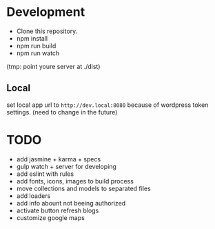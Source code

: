 # Development

* Clone this repository.
* npm install
* npm run build
* npm run watch

(tmp: point youre server at ./dist)

## Local

set local app url to `http://dev.local:8080` because of wordpress token settings. (need to change in the future)

# TODO
* add jasmine + karma + specs
* gulp watch + server for developing
* add eslint with rules
* add fonts, icons, images to build process
* move collections and models to separated files
* add loaders
* add info abount not beeing authorized
* activate button refresh blogs
* customize google maps